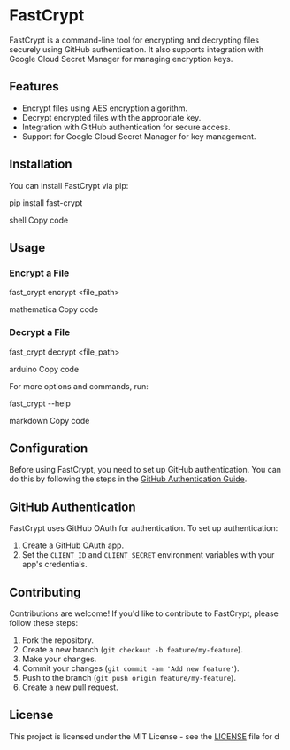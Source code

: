 # FastCrypt

FastCrypt is a command-line tool for encrypting and decrypting files securely using GitHub authentication. It also supports integration with Google Cloud Secret Manager for managing encryption keys.

## Features

- Encrypt files using AES encryption algorithm.
- Decrypt encrypted files with the appropriate key.
- Integration with GitHub authentication for secure access.
- Support for Google Cloud Secret Manager for key management.

## Installation

You can install FastCrypt via pip:

pip install fast-crypt

shell
Copy code

## Usage

### Encrypt a File

fast_crypt encrypt <file_path>

mathematica
Copy code

### Decrypt a File

fast_crypt decrypt <file_path>

arduino
Copy code

For more options and commands, run:

fast_crypt --help

markdown
Copy code

## Configuration

Before using FastCrypt, you need to set up GitHub authentication. You can do this by following the steps in the [GitHub Authentication Guide](#github-authentication).

## GitHub Authentication

FastCrypt uses GitHub OAuth for authentication. To set up authentication:

1. Create a GitHub OAuth app.
2. Set the `CLIENT_ID` and `CLIENT_SECRET` environment variables with your app's credentials.

## Contributing

Contributions are welcome! If you'd like to contribute to FastCrypt, please follow these steps:

1. Fork the repository.
2. Create a new branch (`git checkout -b feature/my-feature`).
3. Make your changes.
4. Commit your changes (`git commit -am 'Add new feature'`).
5. Push to the branch (`git push origin feature/my-feature`).
6. Create a new pull request.

## License

This project is licensed under the MIT License - see the [LICENSE](LICENSE) file for d
